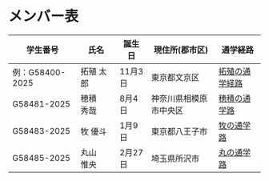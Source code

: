 # メンバー表

|学生番号|氏名|誕生日|現住所(郡市区)|通学経路|
|---|---|---|---|---|
|例：G58400-2025|拓殖 太郎|11月3日|東京都文京区|[拓殖の通学経路](route00.md)|
|G58481-2025|穂積　秀哉|8月4日|神奈川県相模原市中央区| [穂積の通学路](route02.md)|
|G58483-2025|牧 優斗|1月9日|東京都八王子市 |[牧の通学路](route03.md)|
|G58485-2025|丸山　惟央|2月27日|埼玉県所沢市 | [丸の通学路](route04.md)|
